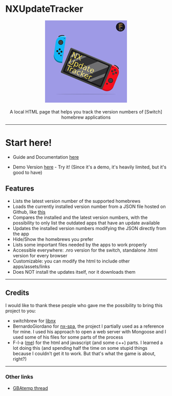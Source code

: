 # NXUpdateTracker
<p align="center">
  <img src="/icon.jpg" alt="NXUpdateTracker icon">
  <br><br>
  A local HTML page that helps you track the version numbers of [Switch] homebrew applications
</p>

---
# Start here!
- Guide and Documentation [here](https://github.com/F-l-a/NXUpdateTracker/wiki)

- Demo Version [here](https://f-l-a.github.io/NXUpdateTracker/) - Try it! (Since it's a demo, it's heavily limited, but it's good to have)

## Features
- Lists the latest version number of the supported homebrews
- Loads the currently installed version number from a JSON file hosted on Github, like [this](https://github.com/F-l-a/FlaSwitch/blob/main/Versions.json)
- Compares the installed and the latest version numbers, with the possibility to only list the outdated apps that have an update available
- Updates the installed version numbers modifying the JSON directly from the app
- Hide/Show the homebrews you prefer
- Lists some important files needed by the apps to work properly
- Accessible everywhere: .nro version for the switch, standalone .html version for every browser
- Customizable: you can modify the html to include other apps/assets/links
- Does NOT install the updates itself, nor it downloads them
  
---
## Credits
I would like to thank these people who gave me the possibility to bring this project to you:

- switchbrew for [libnx](https://github.com/switchbrew/libnx)
- BernardoGiordano for [nx-spa](https://github.com/BernardoGiordano/nx-spa), the project I partially used as a reference for mine. I used his approach to open a web server with Mongoose and I used some of his files for some parts of the process
- F-l-a ([me](https://www.youtube.com/watch?v=NfF3bThOW0Q)) for the html and javascript (and some c++) parts. I learned a lot doing this (and spending half the time on some stupid things because I couldn't get it to work. But that's what the game is about, right?)

---
### Other links
- [GBAtemp thread](https://gbatemp.net/threads/nxupdatetracker.640650/)
